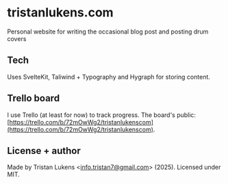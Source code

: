 # tristanlukens.com

Personal website for writing the occasional blog post and posting drum covers

## Tech

Uses SvelteKit, Taliwind + Typography and Hygraph for storing content.

## Trello board

I use Trello (at least for now) to track progress. The board's public: [https://trello.com/b/72mOwWg2/tristanlukenscom](https://trello.com/b/72mOwWg2/tristanlukenscom).

## License + author

Made by Tristan Lukens \<info.tristan7@gmail.com\> (2025). Licensed under MIT.
